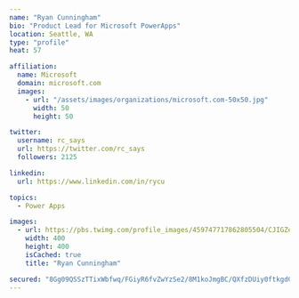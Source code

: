 ```yaml
---
name: "Ryan Cunningham"
bio: "Product Lead for Microsoft PowerApps"
location: Seattle, WA
type: "profile"
heat: 57

affiliation:
  name: Microsoft
  domain: microsoft.com
  images:
    - url: "/assets/images/organizations/microsoft.com-50x50.jpg"
      width: 50
      height: 50

twitter:
  username: rc_says
  url: https://twitter.com/rc_says
  followers: 2125

linkedin:
  url: https://www.linkedin.com/in/rycu

topics:
  - Power Apps

images:
  - url: https://pbs.twimg.com/profile_images/459747717862805504/CJIGZejd_400x400.png
    width: 400
    height: 400
    isCached: true
    title: "Ryan Cunningham"

secured: "8Gg09QSSzTTixWbfwq/FGiyR6fvZwYzSe2/8M1koJmgBC/QXfzDUiy0ftkgdG1P7xSgMR5M8bThyP43o6eh5lYzrRCgRLRQ6LEYCYjlRUxOhJdia6MGXaY1SUpvVg0fn2HnB0U0JNolpi1J+l+EtOCnHA+/gnXtSedAZXpZX9dqHbqFAF6yfud21JX8HLrfrWC4vPW69/GVvYyuKwDnlKSH0GLijyM7VHRfj/90zHHj3yCdeJcnzcZEecsaQJDIVhH0tQ2ZSbhzMsZKIu02ToTq/iAg6uReaBqpSpjuse4BGjhRW9Xwlsmnaitu6flSz4dICXiFSONo5JT9OJLieVBj8sjoDf1DqXQFYEK+cDOtfOBzMnoNWZD8N/r3O/eejxNyD1UF5UVK7tvFxnrXvd6miFhUnoR3AUOVvaXmKI4E=;K44jIqrTplLoIqKn365j1Q=="
---
```


